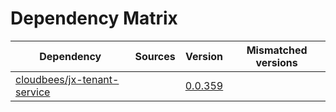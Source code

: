 # Dependency Matrix

Dependency | Sources | Version | Mismatched versions
---------- | ------- | ------- | -------------------
[cloudbees/jx-tenant-service](https://github.com/cloudbees/jx-tenant-service) |  | [0.0.359](https://github.com/cloudbees/jx-tenant-service/releases/tag/v0.0.359) | 
